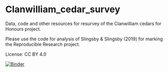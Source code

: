 # Clanwilliam_cedar_survey
Data, code and other resources for resurvey of the Clanwilliam cedars for Honours project.

Please use the code for analysis of Slingsby & Slingsby (2019) for marking the Reproducible Research project.

License: CC BY 4.0

[![Binder](https://mybinder.org/badge_logo.svg)](https://mybinder.org/v2/gh/jessicaprevost002/Clanwilliam_cedar_survey/HEAD)
